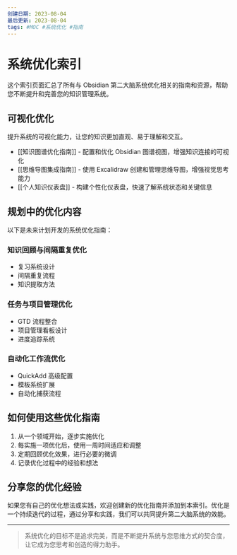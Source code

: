 ```yaml
---
创建日期: 2023-08-04
最后更新: 2023-08-04
tags: #MOC #系统优化 #指南
---
```


# 系统优化索引

这个索引页面汇总了所有与 Obsidian 第二大脑系统优化相关的指南和资源，帮助您不断提升和完善您的知识管理系统。

## 可视化优化

提升系统的可视化能力，让您的知识更加直观、易于理解和交互。

- [[知识图谱优化指南]] - 配置和优化 Obsidian 图谱视图，增强知识连接的可视化
- [[思维导图集成指南]] - 使用 Excalidraw 创建和管理思维导图，增强视觉思考能力
- [[个人知识仪表盘]] - 构建个性化仪表盘，快速了解系统状态和关键信息

## 规划中的优化内容

以下是未来计划开发的系统优化指南：

### 知识回顾与间隔重复优化
- 复习系统设计
- 间隔重复流程
- 知识提取方法

### 任务与项目管理优化
- GTD 流程整合
- 项目管理看板设计
- 进度追踪系统

### 自动化工作流优化
- QuickAdd 高级配置
- 模板系统扩展
- 自动化捕获流程

## 如何使用这些优化指南

1. 从一个领域开始，逐步实施优化
2. 每实施一项优化后，使用一周时间适应和调整
3. 定期回顾优化效果，进行必要的微调
4. 记录优化过程中的经验和想法

## 分享您的优化经验

如果您有自己的优化想法或实践，欢迎创建新的优化指南并添加到本索引。优化是一个持续迭代的过程，通过分享和实践，我们可以共同提升第二大脑系统的效能。

---

> 系统优化的目标不是追求完美，而是不断提升系统与您思维方式的契合度，让它成为您思考和创造的得力助手。 